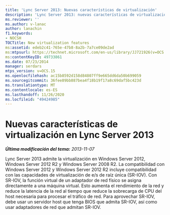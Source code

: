 ```yaml
---
title: 'Lync Server 2013: Nuevas características de virtualización'
description: 'Lync Server 2013: nuevas características de virtualización.'
ms.reviewer: ''
ms.author: v-lanac
author: lanachin
f1.keywords:
- NOCSH
TOCTitle: New virtualization features
ms:assetid: edeb2c41-765e-47b8-8a2b-7a7ce09de2ad
ms:mtpsurl: https://technet.microsoft.com/en-us/library/JJ721926(v=OCS.15)
ms:contentKeyID: 49733861
ms.date: 07/23/2014
manager: serdars
mtps_version: v=OCS.15
ms.openlocfilehash: ac15b8592d158d84807ff9e665dd6da50b699059
ms.sourcegitcommit: 36fee89bb887bea4f18b19f17a8c69daf5bc423d
ms.translationtype: MT
ms.contentlocale: es-ES
ms.lasthandoff: 11/26/2020
ms.locfileid: "49424985"
---
```

# <a name="new-virtualization-features-in-lync-server-2013"></a>Nuevas características de virtualización en Lync Server 2013

<div data-xmlns="http://www.w3.org/1999/xhtml">

<div class="topic" data-xmlns="http://www.w3.org/1999/xhtml" data-msxsl="urn:schemas-microsoft-com:xslt" data-cs="https://msdn.microsoft.com/">

<div data-asp="https://msdn2.microsoft.com/asp">



</div>

<div id="mainSection">

<div id="mainBody">

<span> </span>

_**Última modificación del tema:** 2013-11-07_

Lync Server 2013 admite la virtualización en Windows Server 2012, Windows Server 2012 R2 y Windows Server 2008 R2. La compatibilidad con Windows Server 2012 y Windows Server 2012 R2 incluye compatibilidad con las capacidades de virtualización de e/s de raíz única (SR-IOV). Con SR-IOV, la función virtual de un adaptador de red físico se asigna directamente a una máquina virtual. Esto aumenta el rendimiento de la red y reduce la latencia de la red al tiempo que reduce la sobrecarga de CPU del host necesaria para procesar el tráfico de red. Para aprovechar SR-IOV, debe usar un servidor host que tenga BIOS que admita SR-IOV, así como usar adaptadores de red que admitan SR-IOV.

</div>

<span> </span>

</div>

</div>

</div>

